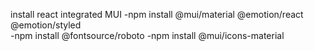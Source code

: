 install react
integrated MUI
 -npm install @mui/material @emotion/react @emotion/styled    
 -npm install @fontsource/roboto
 -npm install @mui/icons-material 